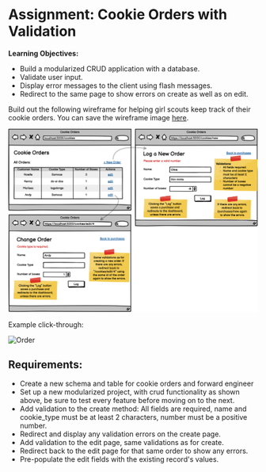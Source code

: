 # Assignment: Cookie Orders with Validation
**Learning Objectives:**

- Build a modularized CRUD application with a database.
- Validate user input.
- Display error messages to the client using flash messages.
- Redirect to the same page to show errors on create as well as on edit.

Build out the following wireframe for helping girl scouts keep track of their cookie orders. You can save the wireframe image [here](https://assets.codingdojo.com/boomyeah2015/codingdojo/curriculum/content/chapter/1657228485__Cookie_Order_Validations.png).

![Cookie](cookie.png)

Example click-through:

![Order](order.gif)

## Requirements:

- Create a new schema and table for cookie orders and forward engineer
- Set up a new modularized project, with crud functionality as shown above, be sure to test every feature before moving on to the next.
- Add validation to the create method: All fields are required, name and cookie_type must be at least 2 characters, number must be a positive number.
- Redirect and display any validation errors on the create page.
- Add validation to the edit page, same validations as for create.
- Redirect back to the edit page for that same order to show any errors.
- Pre-populate the edit fields with the existing record's values. 
